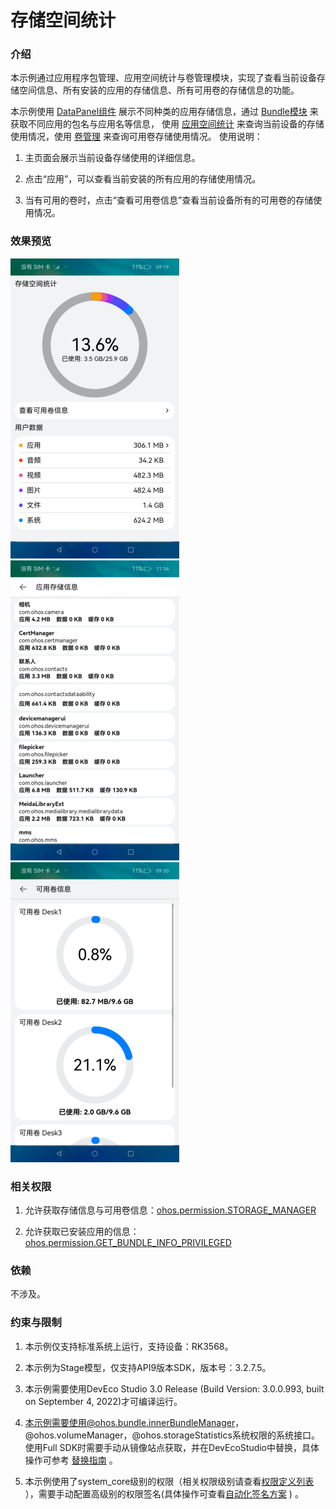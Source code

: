 # 存储空间统计

### 介绍

本示例通过应用程序包管理、应用空间统计与卷管理模块，实现了查看当前设备存储空间信息、所有安装的应用的存储信息、所有可用卷的存储信息的功能。

本示例使用 [DataPanel组件](https://gitee.com/openharmony/docs/blob/master/zh-cn/application-dev/reference/arkui-ts/tsbasiccomponents-datapanel.md) 展示不同种类的应用存储信息，通过 [Bundle模块](https://gitee.com/openharmony/docs/blob/master/zh-cn/application-dev/reference/apis/js-apis-Bundle.md) 来获取不同应用的包名与应用名等信息， 使用 [应用空间统计](https://gitee.com/openharmony/docs/blob/master/zh-cn/application-dev/reference/apis/js-apis-storage-statistics.md) 来查询当前设备的存储使用情况，使用 [卷管理](https://gitee.com/openharmony/docs/blob/master/zh-cn/application-dev/reference/apis/js-apis-volumemanager.md) 来查询可用卷存储使用情况。
使用说明：

1. 主页面会展示当前设备存储使用的详细信息。

2. 点击“应用”，可以查看当前安装的所有应用的存储使用情况。

3. 当有可用的卷时，点击“查看可用卷信息”查看当前设备所有的可用卷的存储使用情况。



### 效果预览

![](./screenshots/device/main_page_zh.png)
![](./screenshots/device/application_page_zh.png)
![](./screenshots/device/volume_page_zh.png)

### 相关权限

1. 允许获取存储信息与可用卷信息：[ohos.permission.STORAGE_MANAGER](https://gitee.com/openharmony/docs/blob/master/zh-cn/application-dev/security/permission-list.md)

2. 允许获取已安装应用的信息：[ohos.permission.GET_BUNDLE_INFO_PRIVILEGED](https://gitee.com/openharmony/docs/blob/master/zh-cn/application-dev/security/permission-list.md)

### 依赖

不涉及。

### 约束与限制

1. 本示例仅支持标准系统上运行，支持设备：RK3568。

2. 本示例为Stage模型，仅支持API9版本SDK，版本号：3.2.7.5。

3. 本示例需要使用DevEco Studio 3.0 Release (Build Version: 3.0.0.993, built on September 4, 2022)才可编译运行。

4. 本示例需要使用@ohos.bundle.innerBundleManager，@ohos.volumeManager，@ohos.storageStatistics系统权限的系统接口。使用Full SDK时需要手动从镜像站点获取，并在DevEcoStudio中替换，具体操作可参考 [替换指南](https://docs.openharmony.cn/pages/v3.2/zh-cn/application-dev/quick-start/full-sdk-switch-guide.md/) 。

5. 本示例使用了system_core级别的权限（相关权限级别请查看[权限定义列表](https://gitee.com/openharmony/docs/blob/master/zh-cn/application-dev/security/permission-list.md) ），需要手动配置高级别的权限签名(具体操作可查看[自动化签名方案](https://docs.openharmony.cn/pages/v3.2/zh-cn/application-dev/security/hapsigntool-overview.md/) ) 。
